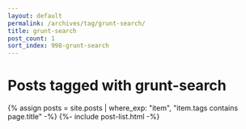 ```yaml
---
layout: default
permalink: /archives/tag/grunt-search/
title: grunt-search
post_count: 1
sort_index: 998-grunt-search
---
```

<h1 class="page-heading">Posts tagged with grunt-search</h1>
{% assign posts = site.posts | where_exp: "item", "item.tags contains page.title" -%}
{%- include post-list.html -%}
